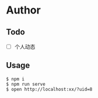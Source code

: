 # Author


## Todo
- [ ] 个人动态

## Usage
```
$ npm i
$ npm run serve
$ open http://localhost:xx/?uid=8
```
